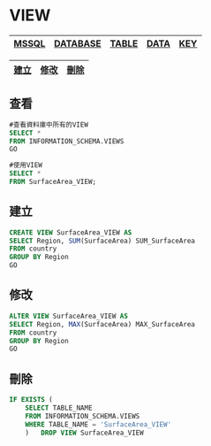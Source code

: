 # VIEW
|[MSSQL](.)|[DATABASE](./DATABASE.md)|[TABLE](./TABLE.md)|[DATA](./DATA.md)|[KEY](./KEY.md)|
|-|-|-|-|-|

|[建立](#建立)|[修改](#修改)|[刪除](#刪除)|
|-|-|-|
## 查看
```sql
#查看資料庫中所有的VIEW
SELECT *
FROM INFORMATION_SCHEMA.VIEWS
GO

#使用VIEW
SELECT * 
FROM SurfaceArea_VIEW;
```

## 建立
```sql
CREATE VIEW SurfaceArea_VIEW AS
SELECT Region, SUM(SurfaceArea) SUM_SurfaceArea
FROM country
GROUP BY Region
GO
```

## 修改
```sql
ALTER VIEW SurfaceArea_VIEW AS
SELECT Region, MAX(SurfaceArea) MAX_SurfaceArea
FROM country
GROUP BY Region
GO
```

## 刪除
```sql
IF EXISTS ( 
	SELECT TABLE_NAME 
	FROM INFORMATION_SCHEMA.VIEWS 
	WHERE TABLE_NAME = 'SurfaceArea_VIEW'
	)	DROP VIEW SurfaceArea_VIEW
```